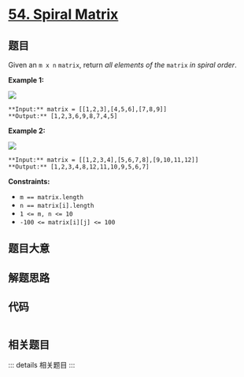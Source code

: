 # [54. Spiral Matrix](https://leetcode.com/problems/spiral-matrix)

## 题目

Given an `m x n` `matrix`, return _all elements of the_ `matrix` _in spiral
order_.



**Example 1:**

![](https://assets.leetcode.com/uploads/2020/11/13/spiral1.jpg)

    
    
    **Input:** matrix = [[1,2,3],[4,5,6],[7,8,9]]
    **Output:** [1,2,3,6,9,8,7,4,5]
    

**Example 2:**

![](https://assets.leetcode.com/uploads/2020/11/13/spiral.jpg)

    
    
    **Input:** matrix = [[1,2,3,4],[5,6,7,8],[9,10,11,12]]
    **Output:** [1,2,3,4,8,12,11,10,9,5,6,7]
    



**Constraints:**

  * `m == matrix.length`
  * `n == matrix[i].length`
  * `1 <= m, n <= 10`
  * `-100 <= matrix[i][j] <= 100`


## 题目大意

## 解题思路

## 代码

```javascript

```

## 相关题目

::: details 相关题目
:::
